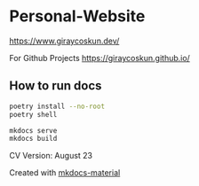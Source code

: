 # Personal-Website

<https://www.giraycoskun.dev/>

For Github Projects <https://giraycoskun.github.io/>

## How to run docs

```bash
poetry install --no-root
poetry shell
```

```bash
mkdocs serve
mkdocs build
```

CV Version: August 23

Created with [mkdocs-material](https://squidfunk.github.io/mkdocs-material/)
